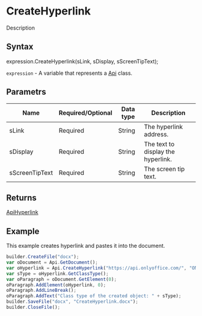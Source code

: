 # CreateHyperlink

Description

## Syntax

expression.CreateHyperlink(sLink, sDisplay, sScreenTipText);

`expression` - A variable that represents a [Api](../Api.md) class.

## Parametrs

| **Name** | **Required/Optional** | **Data type** | **Description** |
| ------------- | ------------- | ------------- | ------------- |
| sLink | Required | String | The hyperlink address. |
| sDisplay | Required | String | The text to display the hyperlink. |
| sScreenTipText | Required | String | The screen tip text. |

## Returns

[ApiHyperlink](../../ApiHyperlink/ApiHyperlink.md)

## Example

This example creates hyperlink and pastes it into the document.

```javascript
builder.CreateFile("docx");
var oDocument = Api.GetDocument();
var oHyperlink = Api.CreateHyperlink("https://api.onlyoffice.com/", "ONLYOFFICE Document Builder", "ONLYOFFICE for developers");
var sType = oHyperlink.GetClassType();
var oParagraph = oDocument.GetElement(0);
oParagraph.AddElement(oHyperlink, 0);
oParagraph.AddLineBreak();
oParagraph.AddText("Class type of the created object: " + sType);
builder.SaveFile("docx", "CreateHyperlink.docx");
builder.CloseFile();
```